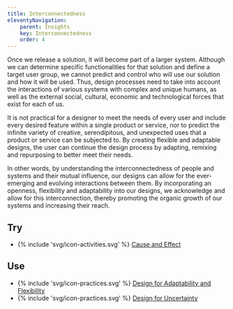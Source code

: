 ```yaml
---
title: Interconnectedness
eleventyNavigation:
    parent: Insights
    key: Interconnectedness
    order: 4
---
```


Once we release a solution, it will become part of a larger system. Although we can determine specific functionalities for that solution and define a target user group, we cannot predict and control who will use our solution and how it will be used. Thus, design processes need to take into account the interactions of various systems with complex and unique humans, as well as the external social, cultural, economic and technological forces that exist for each of us.

It is not practical for a designer to meet the needs of every user and include every desired feature within a single product or service, nor to predict the infinite variety of creative, serendipitous, and unexpected uses that a product or service can be subjected to. By creating flexible and adaptable designs, the user can continue the design process by adapting, remixing and repurposing to better meet their needs.

In other words, by understanding the interconnectedness of people and systems and their mutual influence, our designs can allow for the ever-emerging and evolving interactions between them. By incorporating an openness, flexibility and adaptability into our designs, we acknowledge and allow for this interconnection, thereby promoting the organic growth of our systems and increasing their reach.

## Try

* {% include 'svg/icon-activities.svg' %} [Cause and Effect](/activities/CauseAndEffect.html)

## Use

* {% include 'svg/icon-practices.svg' %} [Design for Adaptability and Flexibility](/practices/DesignForAdaptabilityAndFlexibility.html)
* {% include 'svg/icon-practices.svg' %} [Design for Uncertainty](/practices/DesignForUncertainty.html)
